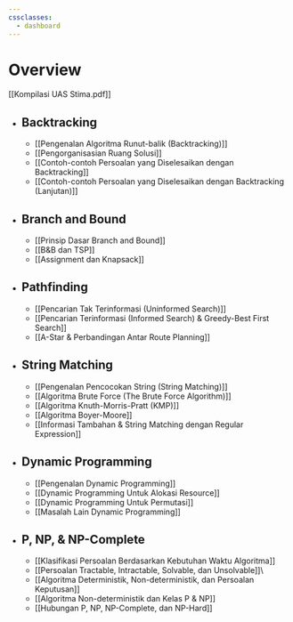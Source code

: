 ```yaml
---
cssclasses:
  - dashboard
---
```

# Overview
[[Kompilasi UAS Stima.pdf]]
- ## Backtracking
	- [[Pengenalan Algoritma Runut-balik (Backtracking)]]
	- [[Pengorganisasian Ruang Solusi]]
	- [[Contoh-contoh Persoalan yang Diselesaikan dengan Backtracking]]
	- [[Contoh-contoh Persoalan yang Diselesaikan dengan Backtracking (Lanjutan)]]
- ## Branch and Bound
	- [[Prinsip Dasar Branch and Bound]]
	- [[B&B dan TSP]]
	- [[Assignment dan Knapsack]]
- ## Pathfinding
	- [[Pencarian Tak Terinformasi (Uninformed Search)]]
	- [[Pencarian Terinformasi (Informed Search) & Greedy-Best First Search]]
	- [[A-Star & Perbandingan Antar Route Planning]]
- ## String Matching
	- [[Pengenalan Pencocokan String (String Matching)]]
	- [[Algoritma Brute Force (The Brute Force Algorithm)]]
	- [[Algoritma Knuth-Morris-Pratt (KMP)]]
	- [[Algoritma Boyer-Moore]]
	- [[Informasi Tambahan & String Matching dengan Regular Expression]]
- ## Dynamic Programming
	- [[Pengenalan Dynamic Programming]]
	- [[Dynamic Programming Untuk Alokasi Resource]]
	- [[Dynamic Programming Untuk Permutasi]]
	- [[Masalah Lain Dynamic Programming]]
- ## P, NP, & NP-Complete
	- [[Klasifikasi Persoalan Berdasarkan Kebutuhan Waktu Algoritma]]
	- [[Persoalan Tractable, Intractable, Solvable, dan Unsolvable]]\
	- [[Algoritma Deterministik, Non-deterministik, dan Persoalan Keputusan]]
	- [[Algoritma Non-deterministik dan Kelas P & NP]]
	- [[Hubungan P, NP, NP-Complete, dan NP-Hard]]